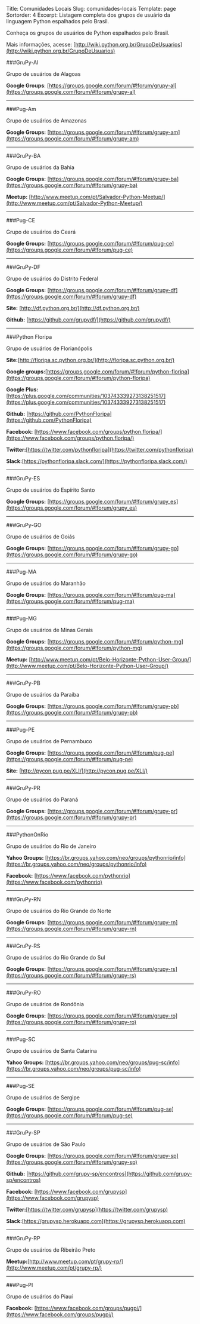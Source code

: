 Title: Comunidades Locais
Slug: comunidades-locais
Template: page
Sortorder: 4
Excerpt: Listagem completa dos grupos de usuário da linguagem Python espalhados pelo Brasil.

Conheça os grupos de usuários de Python espalhados pelo Brasil.

Mais informações, acesse: [http://wiki.python.org.br/GrupoDeUsuarios](http://wiki.python.org.br/GrupoDeUsuarios)

###GruPy-Al

Grupo de usuários de Alagoas

**Google Groups**: [https://groups.google.com/forum/#!forum/grupy-al](https://groups.google.com/forum/#!forum/grupy-al)  

***

###Pug-Am

Grupo de usuários de Amazonas

**Google Groups:** [https://groups.google.com/forum/#!forum/grupy-am](https://groups.google.com/forum/#!forum/grupy-am)  

***

###GruPy-BA

Grupo de usuários da Bahia

**Google Groups:** [https://groups.google.com/forum/#!forum/grupy-ba](https://groups.google.com/forum/#!forum/grupy-ba)  

**Meetup:** [http://www.meetup.com/pt/Salvador-Python-Meetup/](http://www.meetup.com/pt/Salvador-Python-Meetup/)

***

###Pug-CE

Grupo de usuários do Ceará

**Google Groups:** [https://groups.google.com/forum/#!forum/pug-ce](https://groups.google.com/forum/#!forum/pug-ce)  

***

###GruPy-DF

Grupo de usuários do Distrito Federal

**Google Groups:** [https://groups.google.com/forum/#!forum/grupy-df](https://groups.google.com/forum/#!forum/grupy-df)  

**Site:** [http://df.python.org.br/](http://df.python.org.br/)  

**Github:** [https://github.com/grupydf/](https://github.com/grupydf/)

***

###Python Floripa

Grupo de usuários de Florianópolis

**Site:**[http://floripa.sc.python.org.br/](http://floripa.sc.python.org.br/)

**Google groups:**[https://groups.google.com/forum/#!forum/python-floripa](https://groups.google.com/forum/#!forum/python-floripa)

**Google Plus:** [https://plus.google.com/communities/103743339273138251517](https://plus.google.com/communities/103743339273138251517)  

**Github:** [https://github.com/PythonFloripa](https://github.com/PythonFloripa)  

**Facebook:** [https://www.facebook.com/groups/python.floripa/](https://www.facebook.com/groups/python.floripa/)  

**Twitter:**[https://twitter.com/pythonfloripa](https://twitter.com/pythonfloripa)  

**Slack:**[https://pythonfloripa.slack.com/](https://pythonfloripa.slack.com/)  


***

###GruPy-ES

Grupo de usuários do Espírito Santo

**Google Groups:** [https://groups.google.com/forum/#!forum/grupy_es](https://groups.google.com/forum/#!forum/grupy_es)  

***

###GruPy-GO

Grupo de usuários de Goiás

**Google Groups:** [https://groups.google.com/forum/#!forum/grupy-go](https://groups.google.com/forum/#!forum/grupy-go)  

***

###Pug-MA

Grupo de usuários do Maranhão

**Google Groups:** [https://groups.google.com/forum/#!forum/pug-ma](https://groups.google.com/forum/#!forum/pug-ma)  

***

###Pug-MG

Grupo de usuários de Minas Gerais

**Google Groups:** [https://groups.google.com/forum/#!forum/python-mg](https://groups.google.com/forum/#!forum/python-mg)  

**Meetup:** [http://www.meetup.com/pt/Belo-Horizonte-Python-User-Group/](http://www.meetup.com/pt/Belo-Horizonte-Python-User-Group/)

***

###GruPy-PB

Grupo de usuários da Paraíba

**Google Groups:** [https://groups.google.com/forum/#!forum/grupy-pb](https://groups.google.com/forum/#!forum/grupy-pb)  

***

###Pug-PE

Grupo de usuários de Pernambuco

**Google Groups:** [https://groups.google.com/forum/#!forum/pug-pe](https://groups.google.com/forum/#!forum/pug-pe)  

**Site:** [http://pycon.pug.pe/XLI/](http://pycon.pug.pe/XLI/)

***

###GruPy-PR

Grupo de usuários do Paraná

**Google Groups:** [https://groups.google.com/forum/#!forum/grupy-pr](https://groups.google.com/forum/#!forum/grupy-pr)  

***

###PythonOnRio

Grupo de usuários do Rio de Janeiro

**Yahoo Groups:** [https://br.groups.yahoo.com/neo/groups/pythonrio/info](https://br.groups.yahoo.com/neo/groups/pythonrio/info)  

**Facebook:** [https://www.facebook.com/pythonrio](https://www.facebook.com/pythonrio)

***

###GruPy-RN

Grupo de usuários do Rio Grande do Norte

**Google Groups:** [https://groups.google.com/forum/#!forum/grupy-rn](https://groups.google.com/forum/#!forum/grupy-rn)  

***

###GruPy-RS

Grupo de usuários do Rio Grande do Sul

**Google Groups:** [https://groups.google.com/forum/#!forum/grupy-rs](https://groups.google.com/forum/#!forum/grupy-rs)  

***

###GruPy-RO

Grupo de usuários de Rondônia

**Google Groups:** [https://groups.google.com/forum/#!forum/grupy-ro](https://groups.google.com/forum/#!forum/grupy-ro)  

***

###Pug-SC

Grupo de usuários de Santa Catarina

**Yahoo Groups:** [https://br.groups.yahoo.com/neo/groups/pug-sc/info](https://br.groups.yahoo.com/neo/groups/pug-sc/info)  

***

###Pug-SE

Grupo de usuários de Sergipe

**Google Groups:** [https://groups.google.com/forum/#!forum/pug-se](https://groups.google.com/forum/#!forum/pug-se)  

***

###GruPy-SP

Grupo de usuários de São Paulo

**Google Groups:** [https://groups.google.com/forum/#!forum/grupy-sp](https://groups.google.com/forum/#!forum/grupy-sp)  

**Github:** [https://github.com/grupy-sp/encontros](https://github.com/grupy-sp/encontros)  

**Facebook:** [https://www.facebook.com/grupysp](https://www.facebook.com/grupysp)  

**Twitter:**[https://twitter.com/grupysp](https://twitter.com/grupysp)  

**Slack:**[https://grupysp.herokuapp.com](https://grupysp.herokuapp.com)  

***

###GruPy-RP

Grupo de usuários de Ribeirão Preto

**Meetup:**[http://www.meetup.com/pt/grupy-rp/](http://www.meetup.com/pt/grupy-rp/)

***

###Pug-PI

Grupo de usuários do Piauí

**Facebook:** [https://www.facebook.com/groups/pugpi/](https://www.facebook.com/groups/pugpi/)  
